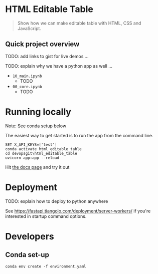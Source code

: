 # HTML Editable Table
> Show how we can make editable table with HTML, CSS and JavaScript.


## Quick project overview

TODO: add links to gist for live demos ...

TODO: explain why we have a python app as well ...

- `10_main.ipynb`
    - TODO
- `00_core.ipynb`
    - TODO

# Running locally

Note: See conda setup below

The easiest way to get started is to run the app from the command line.

```
SET X_API_KEYS=['test']
conda activate html_editable_table
cd devopsgit\html_editable_table
uvicorn app:app --reload
```

Hit [the docs page](http://127.0.0.1:8000/docs) and try it out

# Deployment

TODO: explain how to deploy to python anywhere

See https://fastapi.tiangolo.com/deployment/server-workers/ if you're interested in startup command options.

# Developers

## Conda set-up

`conda env create -f environment.yaml`
